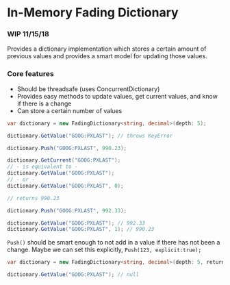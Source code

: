 # In-Memory Fading Dictionary

### WIP 11/15/18


Provides a dictionary implementation which stores a certain amount of previous values and provides a smart model for updating those values.

### Core features
* Should be threadsafe (uses ConcurrentDictionary)
* Provides easy methods to update values, get current values, and know if there is a change
* Can store a certain number of values


```csharp
var dictionary = new FadingDictionary<string, decimal>(depth: 5);

dictionary.GetValue("GOOG:PXLAST"); // throws KeyError

dictionary.Push("GOOG:PXLAST", 990.23);

dictionary.GetCurrent("GOOG:PXLAST");
// - is equivalent to -
dictionary.GetValue("GOOG:PXLAST");
// - or -
dictionary.GetValue("GOOG:PXLAST", 0);

// returns 990.23

dictionary.Push("GOOG:PXLAST", 992.33);

dictionary.GetValue("GOOG:PXLAST"); // 992.33
dictionary.GetValue("GOOG:PXLAST", 1); // 990.23 
```

`Push()` should be smart enough to not add in a value if there has not been a change. Maybe we can set this explicitly, `Push(123, explicit:true);`

```csharp
var dictionary = new FadingDictionary<string, decimal>(depth: 5, returnNullInsteadOfExeption: true);

dictionary.GetValue("GOOG:PXLAST"); // null
```



